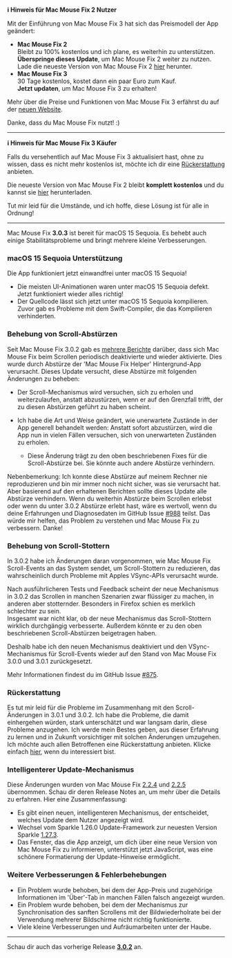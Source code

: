 **ℹ️ Hinweis für Mac Mouse Fix 2 Nutzer**

Mit der Einführung von Mac Mouse Fix 3 hat sich das Preismodell der App geändert:

- **Mac Mouse Fix 2**\
Bleibt zu 100% kostenlos und ich plane, es weiterhin zu unterstützen.\
**Überspringe dieses Update**, um Mac Mouse Fix 2 weiter zu nutzen. Lade die neueste Version von Mac Mouse Fix 2 [hier](https://redirect.macmousefix.com/?target=mmf2-latest) herunter.
- **Mac Mouse Fix 3**\
30 Tage kostenlos, kostet dann ein paar Euro zum Kauf.\
**Jetzt updaten**, um Mac Mouse Fix 3 zu erhalten!

Mehr über die Preise und Funktionen von Mac Mouse Fix 3 erfährst du auf der [neuen Website](https://macmousefix.com/).

Danke, dass du Mac Mouse Fix nutzt! :)

---

**ℹ️ Hinweis für Mac Mouse Fix 3 Käufer**

Falls du versehentlich auf Mac Mouse Fix 3 aktualisiert hast, ohne zu wissen, dass es nicht mehr kostenlos ist, möchte ich dir eine [Rückerstattung](https://redirect.macmousefix.com/?target=mmf-apply-for-refund) anbieten.

Die neueste Version von Mac Mouse Fix 2 bleibt **komplett kostenlos** und du kannst sie [hier](https://redirect.macmousefix.com/?target=mmf2-latest) herunterladen.

Tut mir leid für die Umstände, und ich hoffe, diese Lösung ist für alle in Ordnung!

---

Mac Mouse Fix **3.0.3** ist bereit für macOS 15 Sequoia. Es behebt auch einige Stabilitätsprobleme und bringt mehrere kleine Verbesserungen.

### macOS 15 Sequoia Unterstützung

Die App funktioniert jetzt einwandfrei unter macOS 15 Sequoia!

- Die meisten UI-Animationen waren unter macOS 15 Sequoia defekt. Jetzt funktioniert wieder alles richtig!
- Der Quellcode lässt sich jetzt unter macOS 15 Sequoia kompilieren. Zuvor gab es Probleme mit dem Swift-Compiler, die das Kompilieren verhinderten.

### Behebung von Scroll-Abstürzen

Seit Mac Mouse Fix 3.0.2 gab es [mehrere Berichte](https://github.com/noah-nuebling/mac-mouse-fix/issues/988) darüber, dass sich Mac Mouse Fix beim Scrollen periodisch deaktivierte und wieder aktivierte. Dies wurde durch Abstürze der 'Mac Mouse Fix Helper' Hintergrund-App verursacht. Dieses Update versucht, diese Abstürze mit folgenden Änderungen zu beheben:

- Der Scroll-Mechanismus wird versuchen, sich zu erholen und weiterzulaufen, anstatt abzustürzen, wenn er auf den Grenzfall trifft, der zu diesen Abstürzen geführt zu haben scheint.
- Ich habe die Art und Weise geändert, wie unerwartete Zustände in der App generell behandelt werden: Anstatt sofort abzustürzen, wird die App nun in vielen Fällen versuchen, sich von unerwarteten Zuständen zu erholen.

    - Diese Änderung trägt zu den oben beschriebenen Fixes für die Scroll-Abstürze bei. Sie könnte auch andere Abstürze verhindern.

Nebenbemerkung: Ich konnte diese Abstürze auf meinem Rechner nie reproduzieren und bin mir immer noch nicht sicher, was sie verursacht hat. Aber basierend auf den erhaltenen Berichten sollte dieses Update alle Abstürze verhindern. Wenn du weiterhin Abstürze beim Scrollen erlebst oder wenn du unter 3.0.2 Abstürze erlebt hast, wäre es wertvoll, wenn du deine Erfahrungen und Diagnosedaten im GitHub Issue [#988](https://github.com/noah-nuebling/mac-mouse-fix/issues/988) teilst. Das würde mir helfen, das Problem zu verstehen und Mac Mouse Fix zu verbessern. Danke!

### Behebung von Scroll-Stottern

In 3.0.2 habe ich Änderungen daran vorgenommen, wie Mac Mouse Fix Scroll-Events an das System sendet, um Scroll-Stottern zu reduzieren, das wahrscheinlich durch Probleme mit Apples VSync-APIs verursacht wurde.

Nach ausführlicheren Tests und Feedback scheint der neue Mechanismus in 3.0.2 das Scrollen in manchen Szenarien zwar flüssiger zu machen, in anderen aber stotternder. Besonders in Firefox schien es merklich schlechter zu sein.\
Insgesamt war nicht klar, ob der neue Mechanismus das Scroll-Stottern wirklich durchgängig verbesserte. Außerdem könnte er zu den oben beschriebenen Scroll-Abstürzen beigetragen haben.

Deshalb habe ich den neuen Mechanismus deaktiviert und den VSync-Mechanismus für Scroll-Events wieder auf den Stand von Mac Mouse Fix 3.0.0 und 3.0.1 zurückgesetzt.

Mehr Informationen findest du im GitHub Issue [#875](https://github.com/noah-nuebling/mac-mouse-fix/issues/875).

### Rückerstattung

Es tut mir leid für die Probleme im Zusammenhang mit den Scroll-Änderungen in 3.0.1 und 3.0.2. Ich habe die Probleme, die damit einhergehen würden, stark unterschätzt und war langsam darin, diese Probleme anzugehen. Ich werde mein Bestes geben, aus dieser Erfahrung zu lernen und in Zukunft vorsichtiger mit solchen Änderungen umzugehen. Ich möchte auch allen Betroffenen eine Rückerstattung anbieten. Klicke einfach [hier](https://redirect.macmousefix.com/?target=mmf-apply-for-refund), wenn du interessiert bist.

### Intelligenterer Update-Mechanismus

Diese Änderungen wurden von Mac Mouse Fix [2.2.4](https://github.com/noah-nuebling/mac-mouse-fix/releases/tag/2.2.4) und [2.2.5](https://github.com/noah-nuebling/mac-mouse-fix/releases/tag/2.2.5) übernommen. Schau dir deren Release Notes an, um mehr über die Details zu erfahren. Hier eine Zusammenfassung:

- Es gibt einen neuen, intelligenteren Mechanismus, der entscheidet, welches Update dem Nutzer angezeigt wird.
- Wechsel vom Sparkle 1.26.0 Update-Framework zur neuesten Version Sparkle [1.27.3](https://github.com/sparkle-project/Sparkle/releases/tag/1.27.3).
- Das Fenster, das die App anzeigt, um dich über eine neue Version von Mac Mouse Fix zu informieren, unterstützt jetzt JavaScript, was eine schönere Formatierung der Update-Hinweise ermöglicht.

### Weitere Verbesserungen & Fehlerbehebungen

- Ein Problem wurde behoben, bei dem der App-Preis und zugehörige Informationen im 'Über'-Tab in manchen Fällen falsch angezeigt wurden.
- Ein Problem wurde behoben, bei dem der Mechanismus zur Synchronisation des sanften Scrollens mit der Bildwiederholrate bei der Verwendung mehrerer Bildschirme nicht richtig funktionierte.
- Viele kleine Verbesserungen und Aufräumarbeiten unter der Haube.

---

Schau dir auch das vorherige Release [**3.0.2**](https://github.com/noah-nuebling/mac-mouse-fix/releases/tag/3.0.2) an.